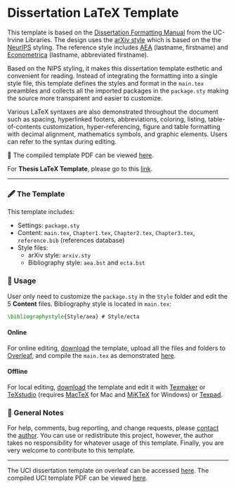 # Dissertation LaTeX Template

This template is based on the [Dissertation Formatting Manual](https://guides.lib.uci.edu/gradmanual/templates) from the UC-Irvine Libraries. The design uses the [arXiv style](https://github.com/kourgeorge/arxiv-style) which is based on the the [NeurIPS](https://nips.cc/) styling. The reference style includes [AEA](https://github.com/ShiroTakeda/econ-bst/blob/master/customization/econ-aea.bst) (lastname, firstname) and [Econometrica](https://github.com/ShiroTakeda/econ-bst/blob/master/customization/econ-econometrica.bst) (lastname, abbreviated firstname).

Based on the NIPS styling, it makes this dissertation template esthetic and convenient for reading. Instead of integrating the formatting into a single style file, this template defines the styles and format in the `main.tex` preambles and collects all the imported packages in the `package.sty` making the source more transparent and easier to customize.

Various LaTeX syntaxes are also demonstrated throughout the document such as spacing, hyperlinked footers, abbreviations, coloring, listing, table-of-contents customization, hyper-referencing, figure and table formatting with decimal alignment, mathematics symbols, and graphic elements. Users can refer to the syntax during editing.

🎉 The compiled template PDF can be viewed [here](https://www.haochehsu.com/other/Dissertation_LaTeX_Template.pdf).

For **Thesis LaTeX Template**, please go to this [link](https://github.com/howardhsumail/Thesis-LaTeX-Template.git).

---

### 🖋 The Template
This template includes:
  - Settings: `package.sty`
  - Content: `main.tex`, `Chapter1.tex`, `Chapter2.tex`, `Chapter3.tex`, `reference.bib` (references database)
  - Style files:
    - arXiv style: `arxiv.sty`
    - Bibliography style: `aea.bst` and `ecta.bst`

### 📐 Usage

User only need to customize the `package.sty` in the `Style` folder and edit the 5 **Content** files. Bibliography style is located in `main.tex`: 

```tex
\bibliographystyle{Style/aea} # Style/ecta
```

#### Online

For online editing, [download](https://github.com/howardhsumail/Dissertation-LaTeX-Template/archive/refs/heads/main.zip) the template, upload all the files and folders to [Overleaf](https://www.overleaf.com/), and compile the `main.tex` as demonstrated [here](https://www.overleaf.com/read/ptbfthrmnmrv).

#### Offline

For local editing, [download](https://github.com/howardhsumail/Dissertation-LaTeX-Template/archive/refs/heads/main.zip) the template and edit it with [Texmaker](https://www.xm1math.net/texmaker/) or [TeXstudio](https://www.texstudio.org/) (requires [MacTeX](https://www.tug.org/mactex/) for Mac and [MiKTeX](https://miktex.org/download) for Windows) or [Texpad](https://apps.apple.com/us/app/texpad-latex-editor/id458866234?mt=12).

### 📒 General Notes

For help, comments, bug reporting, and change requests, please [contact](mailto:howardhsumail@gmail.com) the [author](https://www.haochehsu.com/). You can use or redistribute this project, however, the author takes no responsibility for whatever usage of this template. Finally, you are very welcome to contribute to this template.

---

The UCI dissertation template on overleaf can be accessed [here](https://www.overleaf.com/latex/templates/university-of-california-irvine-thesis/bzsqmxszcpny). The compiled UCI template PDF can be viewed [here](https://www.haochehsu.com/other/uci_thesis_template.pdf).
